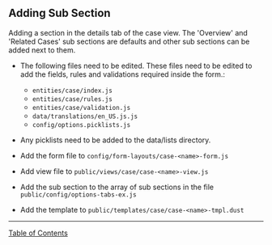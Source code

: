 ## Adding Sub Section

Adding a section in the details tab of the case view. The 'Overview' and 'Related Cases' sub sections are defaults and other sub sections can be added next to them.

- The following files need to be edited. These files need to be edited to add the fields, rules and validations required inside the form.:
  - `entities/case/index.js`
  - `entities/case/rules.js`
  - `entities/case/validation.js`
  - `data/translations/en_US.js.js`
  - `config/options.picklists.js`

- Any picklists need to be added to the data/lists directory.
- Add the form file to `config/form-layouts/case-<name>-form.js`
- Add view file to `public/views/case/case-<name>-view.js`
- Add the sub section to the array of sub sections in the file `public/config/options-tabs-ex.js`
- Add the template to `public/templates/case/case-<name>-tmpl.dust`


***
[Table of Contents](../README.md)